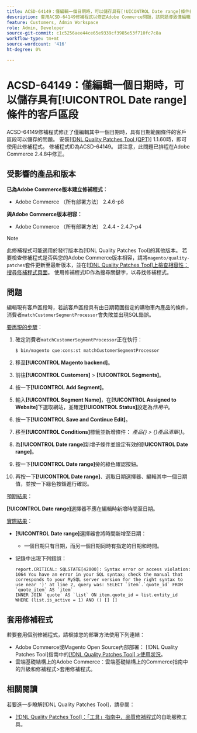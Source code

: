 ```yaml
---
title: ACSD-64149：僅編輯一個日期時，可以儲存具有[!UICONTROL Date range]條件的客戶區段
description: 套用ACSD-64149修補程式以修正Adobe Commerce問題，該問題導致僅編輯其中一個日期時，無法儲存具有**[!UICONTROL Date range]**條件的客戶區段。
feature: Customers, Admin Workspace
role: Admin, Developer
source-git-commit: c1c5256aee44ce65e9339cf3985e53f710fc7c8a
workflow-type: tm+mt
source-wordcount: '416'
ht-degree: 0%

---
```



# ACSD-64149：僅編輯一個日期時，可以儲存具有[!UICONTROL Date range]條件的客戶區段

ACSD-64149修補程式修正了僅編輯其中一個日期時，具有日期範圍條件的客戶區段可以儲存的問題。 安裝[[!DNL Quality Patches Tool (QPT)]](/help/tools/quality-patches-tool/quality-patches-tool-to-self-serve-quality-patches.md) 1.1.60時，即可使用此修補程式。 修補程式ID為ACSD-64149。 請注意，此問題已排程在Adobe Commerce 2.4.8中修正。

## 受影響的產品和版本

**已為Adobe Commerce版本建立修補程式：**

* Adobe Commerce （所有部署方法） 2.4.6-p8

**與Adobe Commerce版本相容：**

* Adobe Commerce （所有部署方法） 2.4.4 - 2.4.7-p4

>[!NOTE]
>
>此修補程式可能適用於發行版本為[!DNL Quality Patches Tool]的其他版本。 若要檢查修補程式是否與您的Adobe Commerce版本相容，請將`magento/quality-patches`套件更新至最新版本，並在[[!DNL Quality Patches Tool]上檢查相容性：搜尋修補程式頁面](https://experienceleague.adobe.com/tools/commerce-quality-patches/index.html)。 使用修補程式ID作為搜尋關鍵字，以尋找修補程式。

## 問題

編輯現有客戶區段時，若該客戶區段具有由日期範圍指定的購物車內產品的條件，消費者`matchCustomerSegmentProcessor`會失敗並出現SQL錯誤。

<u>要再現的步驟</u>：

1. 確定消費者`matchCustomerSegmentProcessor`正在執行：

   ```bash
   $ bin/magento que:cons:st matchCustomerSegmentProcessor
   ```

1. 移至&#x200B;**[!UICONTROL Magento backend]**。
1. 前往&#x200B;**[!UICONTROL Customers]** > **[!UICONTROL Segments]**。
1. 按一下&#x200B;**[!UICONTROL Add Segment]**。
1. 輸入&#x200B;**[!UICONTROL Segment Name]**，在&#x200B;**[!UICONTROL Assigned to Website]**&#x200B;下選取網站，並確定&#x200B;**[!UICONTROL Status]**&#x200B;設定為&#x200B;*作用中*。
1. 按一下&#x200B;**[!UICONTROL Save and Continue Edit]**。
1. 移至&#x200B;**[!UICONTROL Conditions]**&#x200B;標籤並新增條件： *產品{} > {}產品清單*{*}*。
1. 為&#x200B;**[!UICONTROL Date range]**&#x200B;新增子條件並設定有效的&#x200B;**[!UICONTROL Date range]**。
1. 按一下&#x200B;**[!UICONTROL Date range]**&#x200B;旁的綠色確認按鈕。
1. 再按一下&#x200B;**[!UICONTROL Date range]**、選取日期選擇器、編輯其中一個日期值，並按一下綠色按鈕進行確認。

<u>預期結果</u>：

**[!UICONTROL Date range]**&#x200B;選擇器不應在編輯時新增時間至日期。

<u>實際結果</u>：

* **[!UICONTROL Date range]**&#x200B;選擇器會將時間新增至日期：
   * 一個日期只有日期，而另一個日期同時有指定的日期和時間。
* 記錄中出現下列錯誤：

  ```
  report.CRITICAL: SQLSTATE[42000]: Syntax error or access violation: 1064 You have an error in your SQL syntax; check the manual that corresponds to your MySQL server version for the right syntax to use near ')' at line 2, query was: SELECT `item`.`quote_id` FROM `quote_item` AS `item`
  INNER JOIN `quote` AS `list` ON item.quote_id = list.entity_id WHERE (list.is_active = 1) AND () [] []
  ```


## 套用修補程式

若要套用個別修補程式，請根據您的部署方法使用下列連結：

* Adobe Commerce或Magento Open Source內部部署： [!DNL Quality Patches Tool]指南中的[[!DNL Quality Patches Tool] >使用狀況](/help/tools/quality-patches-tool/usage.md)。
* 雲端基礎結構上的Adobe Commerce：雲端基礎結構上的Commerce指南中的升級和修補程式>套用修補程式。

## 相關閱讀

若要進一步瞭解[!DNL Quality Patches Tool]，請參閱：

* [[!DNL Quality Patches Tool]：「工具」指南中，品質修補程式](/help/tools/quality-patches-tool/quality-patches-tool-to-self-serve-quality-patches.md)的自助服務工具。

